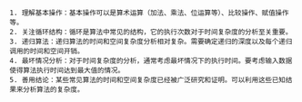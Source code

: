 	1. 理解基本操作：基本操作可以是算术运算（加法、乘法、位运算等）、比较操作、赋值操作等。
	2. 关注循环结构：循环是算法中常见的结构，它的执行次数对于时间复杂度的分析至关重要。
	3. 递归算法：递归算法的时间和空间复杂度分析相对复杂。需要确定递归的深度以及每个递归调用的时间和空间开销。
	4. 最坏情况分析：对于时间复杂度的分析，通常考虑最坏情况下的执行时间。要考虑输入数据使得算法执行时间达到最大值的情况。
	5. 善用结论：某些常见算法的时间和空间复杂度已经被广泛研究和证明。可以利用这些已知结果来分析算法的复杂度。